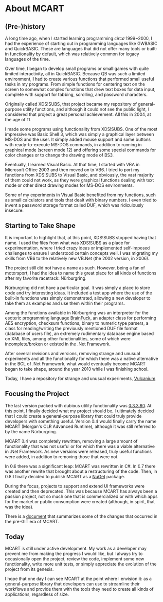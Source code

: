 # About MCART

## (Pre-)history
A long time ago, when I started learning programming *circa* 1999~2000, I had the experience of starting out in programming languages like GWBASIC and QuickBASIC. These are languages that did not offer many tools or built-in functionality by default, which was relatively common for legacy languages of the time.

Over time, I began to develop small programs or small games with quite limited interactivity, all in QuickBASIC. Because QB was such a limited environment, I had to create various functions that performed small useful tasks in my programs. From simple functions for centering text on the screen to somewhat complex functions that drew text boxes for data input, complete with support for tabbing, scrolling, and password characters.

Originally called XDS!SUBS, that project became my repository of general-purpose utility functions, and although it could not see the public light, I considered that project a great personal achievement. All this in 2004, at the age of 11.

I made some programs using functionality from XDS!SUBS. One of the most impressive was Basic Shell 3, which was simply a graphical layer between MS-DOS and the user. It simply added mouse support and some buttons with ready-to-execute MS-DOS commands, in addition to running in graphical mode (screen mode 12) and offering some special commands for color changes or to change the drawing mode of BS3.

Eventually, I learned Visual Basic. At that time, I started with VBA in Microsoft Office 2003 and then moved on to VB6. I tried to port my functions from XDS!SUBS to Visual Basic, and obviously, the vast majority of them could not work, as they were graphical functions dealing with text mode or other direct drawing modes for MS-DOS environments.

Some of my experiments in Visual Basic benefited from my functions, such as small calculators and tools that dealt with binary numbers. I even tried to invent a password storage format called DUF, which was ridiculously insecure.


## Starting to Take Shape
It is important to highlight that, at this point, XDS!SUBS stopped having that name. I used the files from what was XDS!SUBS as a place for experimentation, where I tried crazy ideas or implemented self-imposed challenges to ensure I understood certain concepts well. I was migrating my skills from VB6 to the relatively new VB.Net (the 2002 version, in 2006).

The project still did not have a name as such. However, being a fan of motorsport, I had the idea to name this great place for all kinds of functions after my favorite racetrack: Nürburgring.

Nürburgring did not have a particular goal. It was simply a place to store code and try interesting ideas. It included a test app where the use of the built-in functions was simply demonstrated, allowing a new developer to take them as examples and use them within their programs.

Among the functions available in Nürburgring was an interpreter for the esoteric programming language [BrainFuck](https://en.wikipedia.org/wiki/Brainfuck), an adapter class for performing AES encryption, checksum functions, binary to numeric type parsers, a class for reading/writing the previously mentioned DUF file format (database of users file), an extremely rudimentary database engine based on XML files, among other functionalities, some of which were incomplete/broken or existed in the .Net Framework.

After several revisions and versions, removing strange and unusual experiments and all the functionality for which there was a native alternative in the BCL of .Net Framework, what would eventually become MCART began to take shape, around the year 2010 while I was finishing school.

Today, I have a repository for strange and unusual experiments, [Vulcanium](https://github.com/TheXDS/Vulcanium/).

## Focusing the Project
The last version packed with dubious utility functionality was [0.3.3.80](https://github.com/TheXDS/MCART-Classic). At this point, I finally decided what my project should be. I ultimately decided that I could create a general-purpose library that could truly provide developers with something useful. Version 0.4 would finally carry the name MCART (Morgan's CLR Advanced Runtime), although it was still referred to by the name Nürburgring.

MCART 0.4 was completely rewritten, removing a large amount of functionality that was not useful or for which there was a viable alternative in .Net Framework. As new versions were released, truly useful functions were added, in addition to removing those that were not.

In 0.6 there was a significant leap: MCART was rewritten in C#. In 0.7 there was another rewrite that brought about a restructuring of the code. Then, in 0.8 I finally decided to publish MCART as a [NuGet](https://www.nuget.org/packages/TheXDS.MCART/) package.

During the focus, projects to support and extend UI frameworks were created and then deprecated. This was because MCART has always been a passion project, not so much one that is commercialized or with which apps for the market or public consumption were created (although, in spirit, that was the idea).

There is a [document](https://github.com/TheXDS/MCART/blob/master/docs/articles/old/CHANGELOG.md) that summarizes some of the changes that occurred in the pre-GIT era of MCART.

## Today
MCART is still under active development. My work as a developer may prevent me from making the progress I would like, but I always try to occasionally open the project, review the code, implement some new functionality, write more unit tests, or simply appreciate the evolution of the project from its genesis.

I hope that one day I can see MCART at the point where I envision it: as a general-purpose library that developers can use to streamline their workflows and provide them with the tools they need to create all kinds of applications, regardless of size.
